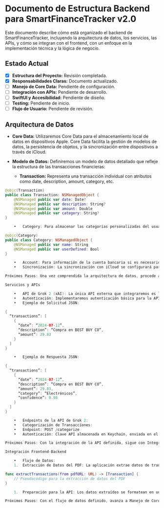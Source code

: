 # Documento de Estructura Backend para SmartFinanceTracker v2.0

Este documento describe cómo está organizado el backend de SmartFinanceTracker, incluyendo la arquitectura de datos, los servicios, las APIs, y cómo se integran con el frontend, con un enfoque en la implementación técnica y la lógica de negocio.

## Estado Actual

- [x] **Estructura del Proyecto:** Revisión completada.
- [x] **Responsabilidades Claras:** Documento actualizado.
- [ ] **Manejo de Core Data:** Pendiente de configuración.
- [ ] **Integración con APIs:** Pendiente de desarrollo.
- [ ] **SwiftUI y Accesibilidad:** Pendiente de diseño.
- [ ] **Testing:** Pendiente de inicio.
- [ ] **Flujo de Usuario:** Pendiente de revisión.

## Arquitectura de Datos

- **Core Data:** Utilizaremos Core Data para el almacenamiento local de datos en dispositivos Apple. Core Data facilita la gestión de modelos de datos, la persistencia de objetos, y la sincronización entre dispositivos a través de iCloud.
- **Modelo de Datos:** Definiremos un modelo de datos detallado que refleje la estructura de las transacciones financieras:

  - **Transaction:** Representa una transacción individual con atributos como date, description, amount, category, etc.

```swift
@objc(Transaction)
public class Transaction: NSManagedObject {
    @NSManaged public var date: Date?
    @NSManaged public var description: String?
    @NSManaged public var amount: Double
    @NSManaged public var category: String?
}

	•	Category: Para almacenar las categorías personalizadas del usuario.

@objc(Category)
public class Category: NSManagedObject {
    @NSManaged public var name: String
    @NSManaged public var userDefined: Bool
}

	•	Account: Para información de la cuenta bancaria si es necesario.
	•	Sincronización: La sincronización con iCloud se configurará para permitir que los datos de transacciones estén disponibles en múltiples dispositivos del usuario. Esto se gestiona automáticamente por Core Data.

Próximos Pasos: Una vez comprendida la arquitectura de datos, procede a Servicios y APIs.

Servicios y APIs

	•	API de Grok 2 (xAI): La única API externa que integraremos es la de Grok 2 para la categorización automática de transacciones. Esta API se usará para enviar datos de transacciones en formato JSON y recibir las categorías asignadas.
	•	Autenticación: Implementaremos autenticación básica para la API de Grok 2. La clave API se almacenará de manera segura en el Keychain de iOS.
	•	Ejemplo de Solicitud JSON:

{
  “transactions”: [
    {
      “date”: “2024-07-12”,
      “description”: “Compra en BEST BUY CO”,
      “amount”: 29.83
    }
  ]
}

	•	Ejemplo de Respuesta JSON:

{
  “transactions”: [
    {
      “date”: “2024-07-12”,
      “description”: “Compra en BEST BUY CO”,
      “amount”: 29.83,
      “category”: “Electrónicos”,
      “confidence”: 0.98
    }
  ]
}

	•	Endpoints de la API de Grok 2:
	•	Categorización de Transacciones:
	•	Endpoint: POST /categorize
	•	Autenticación: Clave API almacenada en Keychain, enviada en el header Authorization: Bearer <API_KEY>.

Próximos Pasos: Con la integración de la API definida, sigue con Integración Frontend-Backend.

Integración Frontend-Backend

	•	Flujo de Datos:
	1.	Extracción de Datos del PDF: La aplicación extrae datos de transacciones de los PDFs cargados por el usuario usando PDFKit.

func extractTransactions(from pdfURL: URL) -> [Transaction] {
    // Pseudocódigo para la extracción de datos del PDF
}

	1.	Preparación para la API: Los datos extraídos se formatean en un JSON que cumple con el esquema esperado por la API.

Próximos Pasos: Con el flujo de datos definido, avanza a Manejo de Core Data.
